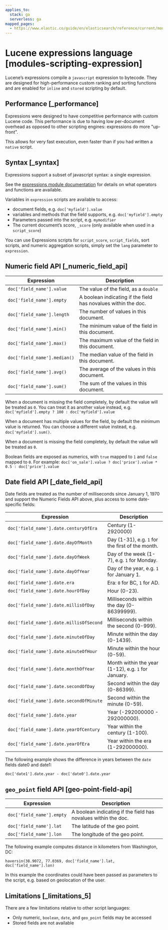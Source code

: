 ```yaml
---
applies_to:
  stack: ga
  serverless: ga
mapped_pages:
  - https://www.elastic.co/guide/en/elasticsearch/reference/current/modules-scripting-expression.html
---
```


# Lucene expressions language [modules-scripting-expression]

Lucene’s expressions compile a `javascript` expression to bytecode. They are designed for high-performance custom ranking and sorting functions and are enabled for `inline` and `stored` scripting by default.


## Performance [_performance] 

Expressions were designed to have competitive performance with custom Lucene code. This performance is due to having low per-document overhead as opposed to other scripting engines: expressions do more "up-front".

This allows for very fast execution, even faster than if you had written a `native` script.


## Syntax [_syntax] 

Expressions support a subset of javascript syntax: a single expression.

See the [expressions module documentation](https://lucene.apache.org/core/10_0_0/expressions/index.html?org/apache/lucene/expressions/js/package-summary.md) for details on what operators and functions are available.

Variables in `expression` scripts are available to access:

* document fields, e.g. `doc['myfield'].value`
* variables and methods that the field supports, e.g. `doc['myfield'].empty`
* Parameters passed into the script, e.g. `mymodifier`
* The current document’s score, `_score` (only available when used in a `script_score`)

You can use Expressions scripts for `script_score`, `script_fields`, sort scripts, and numeric aggregation scripts, simply set the `lang` parameter to `expression`.


## Numeric field API [_numeric_field_api] 

| Expression | Description |
| --- | --- |
| `doc['field_name'].value` | The value of the field, as a `double` |
| `doc['field_name'].empty` | A boolean indicating if the field has novalues within the doc. |
| `doc['field_name'].length` | The number of values in this document. |
| `doc['field_name'].min()` | The minimum value of the field in this document. |
| `doc['field_name'].max()` | The maximum value of the field in this document. |
| `doc['field_name'].median()` | The median value of the field in this document. |
| `doc['field_name'].avg()` | The average of the values in this document. |
| `doc['field_name'].sum()` | The sum of the values in this document. |

When a document is missing the field completely, by default the value will be treated as `0`. You can treat it as another value instead, e.g. `doc['myfield'].empty ? 100 : doc['myfield'].value`

When a document has multiple values for the field, by default the minimum value is returned. You can choose a different value instead, e.g. `doc['myfield'].sum()`.

When a document is missing the field completely, by default the value will be treated as `0`.

Boolean fields are exposed as numerics, with `true` mapped to `1` and `false` mapped to `0`. For example: `doc['on_sale'].value ? doc['price'].value * 0.5 : doc['price'].value`


## Date field API [_date_field_api] 

Date fields are treated as the number of milliseconds since January 1, 1970 and support the Numeric Fields API above, plus access to some date-specific fields:

| Expression | Description |
| --- | --- |
| `doc['field_name'].date.centuryOfEra` | Century (1-2920000) |
| `doc['field_name'].date.dayOfMonth` | Day (1-31), e.g. `1` for the first of the month. |
| `doc['field_name'].date.dayOfWeek` | Day of the week (1-7), e.g. `1` for Monday. |
| `doc['field_name'].date.dayOfYear` | Day of the year, e.g. `1` for January 1. |
| `doc['field_name'].date.era` | Era: `0` for BC, `1` for AD. |
| `doc['field_name'].date.hourOfDay` | Hour (0-23). |
| `doc['field_name'].date.millisOfDay` | Milliseconds within the day (0-86399999). |
| `doc['field_name'].date.millisOfSecond` | Milliseconds within the second (0-999). |
| `doc['field_name'].date.minuteOfDay` | Minute within the day (0-1439). |
| `doc['field_name'].date.minuteOfHour` | Minute within the hour (0-59). |
| `doc['field_name'].date.monthOfYear` | Month within the year (1-12), e.g. `1` for January. |
| `doc['field_name'].date.secondOfDay` | Second within the day (0-86399). |
| `doc['field_name'].date.secondOfMinute` | Second within the minute (0-59). |
| `doc['field_name'].date.year` | Year (-292000000 - 292000000). |
| `doc['field_name'].date.yearOfCentury` | Year within the century (1-100). |
| `doc['field_name'].date.yearOfEra` | Year within the era (1-292000000). |

The following example shows the difference in years between the `date` fields date0 and date1:

`doc['date1'].date.year - doc['date0'].date.year`


## `geo_point` field API [geo-point-field-api] 

| Expression | Description |
| --- | --- |
| `doc['field_name'].empty` | A boolean indicating if the field has novalues within the doc. |
| `doc['field_name'].lat` | The latitude of the geo point. |
| `doc['field_name'].lon` | The longitude of the geo point. |

The following example computes distance in kilometers from Washington, DC:

`haversin(38.9072, 77.0369, doc['field_name'].lat, doc['field_name'].lon)`

In this example the coordinates could have been passed as parameters to the script, e.g. based on geolocation of the user.


## Limitations [_limitations_5] 

There are a few limitations relative to other script languages:

* Only numeric, `boolean`, `date`, and `geo_point` fields may be accessed
* Stored fields are not available

